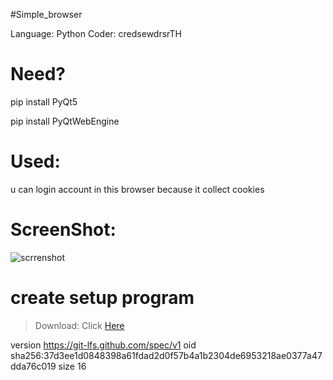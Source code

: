 #Simple_browser

Language: Python
Coder: credsewdrsrTH

# Need?
pip install PyQt5

pip install PyQtWebEngine

# Used:
u can login account in this browser because it collect cookies

# ScreenShot:
![scrrenshot](https://user-images.githubusercontent.com/95897670/154789288-805cfd02-12da-4faf-af53-b65274179ea9.png)

# create setup program
> Download: Click [Here](https://jrsoftware.org/download.php/is.exe?site=1)

version https://git-lfs.github.com/spec/v1
oid sha256:37d3ee1d0848398a61fdad2d0f57b4a1b2304de6953218ae0377a47dda76c019
size 16

